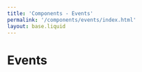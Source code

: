 ```yaml
---
title: 'Components - Events'
permalink: '/components/events/index.html'
layout: base.liquid
---
```


# Events

